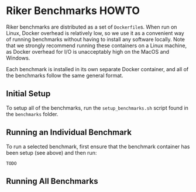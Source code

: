 # Riker Benchmarks HOWTO

Riker benchmarks are distributed as a set of `Dockerfile`s.  When run on Linux, Docker overhead is relatively low, so we use it as a convenient way of running benchmarks without having to install any software locally.  Note that we strongly recommend running these containers on a Linux machine, as Docker overhead for I/O is unacceptably high on the MacOS and Windows.

Each benchmark is installed in its own separate Docker container, and all of the benchmarks follow the same general format.

## Initial Setup

To setup all of the benchmarks, run the `setup_benchmarks.sh` script found in the `benchmarks` folder.

## Running an Individual Benchmark

To run a selected benchmark, first ensure that the benchmark container has been setup (see above) and then run:

```
TODO
```

## Running All Benchmarks